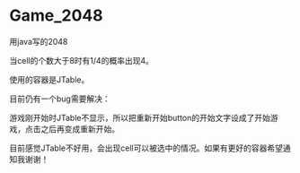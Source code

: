 # Game_2048
用java写的2048

当cell的个数大于8时有1/4的概率出现4。

使用的容器是JTable。

目前仍有一个bug需要解决：

游戏刚开始时JTable不显示，所以把重新开始button的开始文字设成了开始游戏，点击之后再变成重新开始。

目前感觉JTable不好用，会出现cell可以被选中的情况。如果有更好的容器希望通知我谢谢！